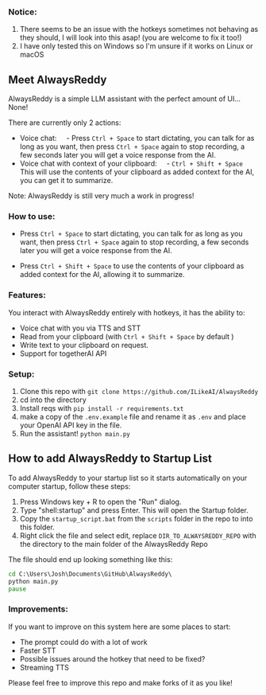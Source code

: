 ### Notice:
1. There seems to be an issue with the hotkeys sometimes not behaving as they should, I will look into this asap! (you are welcome to fix it too!)
2. I have only tested this on Windows so I'm unsure if it works on Linux or macOS
## Meet AlwaysReddy
AlwaysReddy is a simple LLM assistant with the perfect amount of UI... None!


There are currently only 2 actions:
- Voice chat:
    - Press `Ctrl + Space` to start dictating, you can talk for as long as you want, then press `Ctrl + Space` again to stop recording, a few seconds later you will get a voice response from the AI.
- Voice chat with context of your clipboard:
    - `Ctrl + Shift + Space` This will use the contents of your clipboard as added context for the AI, you can get it to summarize.
  
Note: AlwaysReddy is still very much a work in progress!

### How to use:
- Press `Ctrl + Space` to start dictating, you can talk for as long as you want, then press `Ctrl + Space` again to stop recording, a few seconds later you will get a voice response from the AI.
 
- Press `Ctrl + Shift + Space` to use the contents of your clipboard as added context for the AI, allowing it to summarize.

### Features:
You interact with AlwaysReddy entirely with hotkeys, it has the ability to:
- Voice chat with you via TTS and STT
- Read from your clipboard (with `Ctrl + Shift + Space` by default )
- Write text to your clipboard on request.
- Support for togetherAI API

### Setup:
1. Clone this repo with `git clone https://github.com/ILikeAI/AlwaysReddy`
2. cd into the directory
3. Install reqs with `pip install -r requirements.txt`
4. make a copy of the `.env.example` file and rename it as `.env` and place your OpenAI API key in the file.
5. Run the assistant! `python main.py`
## How to add AlwaysReddy to Startup List
To add AlwaysReddy to your startup list so it starts automatically on your computer startup, follow these steps:
1. Press Windows key + R to open the "Run" dialog.
2. Type "shell:startup" and press Enter. This will open the Startup folder.
3. Copy the `startup_script.bat` from the `scripts` folder in the repo to into this folder.
4. Right click the file and select edit, replace `DIR_TO_ALWAYSREDDY_REPO` with the directory to the main folder of the AlwaysReddy Repo

The file should end up looking something like this:
```cmd
cd C:\Users\Josh\Documents\GitHub\AlwaysReddy\
python main.py
pause
```

### Improvements:
If you want to improve on this system here are some places to start:
- The prompt could do with a lot of work
- Faster STT
- Possible issues around the hotkey that need to be fixed?
- Streaming TTS

Please feel free to improve this repo and make forks of it as you like!